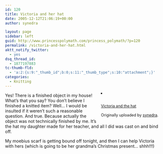 ```yaml
---
id: 120
title: Victoria and her hat
date: 2005-12-12T21:06:19+00:00
author: synedra

layout: page
sidebar: left
guid: http://www.princesspolymath.com/princess_polymath/?p=120
permalink: /victoria-and-her-hat.html
aktt_notify_twitter:
  - yes
dsq_thread_id:
  - 1877197883
tc-thumb-fld:
  - 'a:2:{s:9:"_thumb_id";b:0;s:11:"_thumb_type";s:10:"attachment";}'
categories:
  - Knitting
---
```

<div style="float: right; margin-left: 10px; margin-bottom: 10px;">
  <a href="http://www.flickr.com/photos/36572571@N00/73075099/" title="photo sharing"><img src="http://static.flickr.com/34/73075099_159e3ba3f1_m.jpg" class="grouped_elements" rel="tc-fancybox-group120" alt="" style="border: solid 2px #000000;" /></a><br /> <br /> <span style="font-size: 0.9em; margin-top: 0px;"><br /> <a href="http://www.flickr.com/photos/36572571@N00/73075099/">Victoria and the hat</a><br /> <br /> Originally uploaded by <a href="http://www.flickr.com/people/36572571@N00/">synedra</a>.<br /> </span>
</div>

Yes! There is a finished object in my house! What&#8217;s that you say? You don&#8217;t believe I finished a knitted item? Well&#8230; I would be insulted if it weren&#8217;t such a reasonable question. And true. Because actually the object was not technically finished by me. It&#8217;s the hat my daughter made for her teacher, and all I did was cast on and bind off.
  
My moebius scarf is getting bound off tonight, and then I can help Victoria with hers (which is going to be her grandma&#8217;s Christmas present&#8230; shhh!!!)